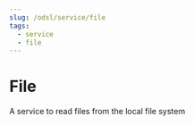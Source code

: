 ```yaml
---
slug: /odsl/service/file
tags:
  - service
  - file
---
```

File
=====

A service to read files from the local file system
